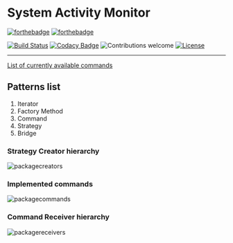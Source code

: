 # System Activity Monitor

[![forthebadge](https://forthebadge.com/images/badges/made-with-java.svg)](https://forthebadge.com) 
[![forthebadge](https://forthebadge.com/images/badges/built-with-love.svg)](https://forthebadge.com)

[![Build Status](https://travis-ci.org/MasterOfTheU/system-activity-monitor.svg?branch=master)](https://travis-ci.org/MasterOfTheU/system-activity-monitor)
[![Codacy Badge](https://api.codacy.com/project/badge/Grade/365bc637d4ae4e008414b3d3c888a424)](https://www.codacy.com/app/MasterOfTheU/system-activity-monitor?utm_source=github.com&amp;utm_medium=referral&amp;utm_content=MasterOfTheU/system-activity-monitor&amp;utm_campaign=Badge_Grade)
![Contributions welcome](https://img.shields.io/badge/contributions-welcome-orange.svg)
[![License](https://img.shields.io/badge/license-MIT-blue.svg)](https://opensource.org/licenses/MIT)

<hr>

[List of currently available commands](src/main/resources/commands.txt)

## Patterns list
<p>
  <ol>
    <li>Iterator</li>
    <li>Factory Method</li>
    <li>Command</li>
    <li>Strategy</li>
    <li>Bridge</li>
  </ol>
</p>

### Strategy Creator hierarchy 
![packagecreators](https://user-images.githubusercontent.com/15348166/39965747-bafd9182-56a7-11e8-8e59-0ea5a39b0a03.png)

### Implemented commands
![packagecommands](https://user-images.githubusercontent.com/15348166/39965588-b243ac32-56a4-11e8-948b-2721bfe36237.png)

### Command Receiver hierarchy 
![packagereceivers](https://user-images.githubusercontent.com/15348166/39965717-037ee236-56a7-11e8-8741-b570bac6abbe.png)
